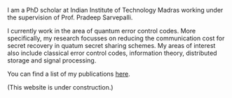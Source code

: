 I am a PhD scholar at Indian Institute of Technology Madras working under the supervision of Prof. Pradeep Sarvepalli.

I currently work in the area of quantum error control codes. More specifically, my research focusses on reducing the communication cost for secret recovery in quatum secret sharing schemes. My areas of interest also include classical error control codes, information theory, distributed storage and signal processing.

You can find a list of my publications [here](https://scholar.google.com/citations?hl=en&user=A2XSWuUAAAAJ&view_op=list_works&sortby=pubdate).

(This website is under construction.)
